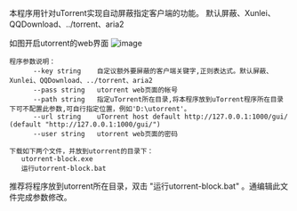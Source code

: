 本程序用针对uTorrent实现自动屏蔽指定客户端的功能。
默认屏蔽、Xunlei、QQDownload、../torrent、aria2

如图开启utorrent的web界面
![image](https://github.com/tzwken/utorrent-block/assets/65268273/a9fd742d-dda5-4df0-9787-f449cdb81001)


```
程序参数说明：
      --key string    自定议额外要屏蔽的客户端关键字,正则表达式。默认屏蔽、Xunlei、QQDownload、../torrent、aria2
      --pass string   utorrent web页面的帐号
      --path string   指定uTorrent所在目录,将本程序放到uTorrent程序所在目录下可不配置此参数,可自行指定位置，例如'D:\utorrent'。
      --url string    uTorrent host default http://127.0.0.1:1000/gui/ (default "http://127.0.0.1:1000/gui/")
      --user string   utorrent web页面的密码
```
```
下载如下两个文件，并放到utorrent的目录下：
   utorrent-block.exe
   运行utorrent-block.bat
```
推荐将程序放到utorrent所在目录，双击 "运行utorrent-block.bat" 。通编辑此文件完成参数修改。
